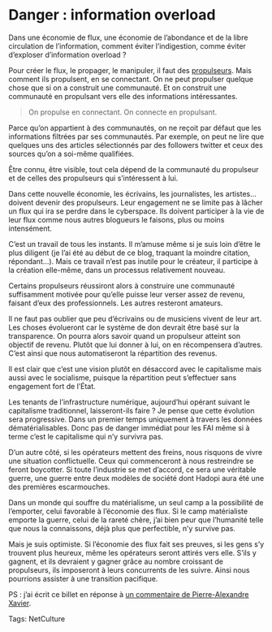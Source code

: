 # Danger : information overload

Dans une économie de flux, une économie de l’abondance et de la libre circulation de l’information, comment éviter l’indigestion, comme éviter d’exploser d’information overload ?

Pour créer le flux, le propager, le manipuler, il faut des [propulseurs](http://blog.tcrouzet.com/tag/propulseur/). Mais comment ils propulsent, en se connectant. On ne peut propulser quelque chose que si on a construit une communauté. Et on construit une communauté en propulsant vers elle des informations intéressantes.

> On propulse en connectant. On connecte en propulsant.

Parce qu’on appartient à des communautés, on ne reçoit par défaut que les informations filtrées par ses communautés. Par exemple, on peut ne lire que quelques uns des articles sélectionnés par des followers twitter et ceux des sources qu’on a soi-même qualifiées.

Être connu, être visible, tout cela dépend de la communauté du propulseur et de celles des propulseurs qui s’intéressent à lui.

Dans cette nouvelle économie, les écrivains, les journalistes, les artistes… doivent devenir des propulseurs. Leur engagement ne se limite pas à lâcher un flux qui ira se perdre dans le cyberspace. Ils doivent participer à la vie de leur flux comme nous autres blogueurs le faisons, plus ou moins intensément.

C’est un travail de tous les instants. Il m’amuse même si je suis loin d’être le plus diligent (je l’ai été au début de ce blog, traquant la moindre citation, répondant…). Mais ce travail n’est pas inutile pour le créateur, il participe à la création elle-même, dans un processus relativement nouveau.

Certains propulseurs réussiront alors à construire une communauté suffisamment motivée pour qu’elle puisse leur verser assez de revenu, faisant d’eux des professionnels. Les autres resteront amateurs.

Il ne faut pas oublier que peu d’écrivains ou de musiciens vivent de leur art. Les choses évolueront car le système de don devrait être basé sur la transparence. On pourra alors savoir quand un propulseur atteint son objectif de revenu. Plutôt que lui donner à lui, on en récompensera d’autres. C’est ainsi que nous automatiseront la répartition des revenus.

Il est clair que c’est une vision plutôt en désaccord avec le capitalisme mais aussi avec le socialisme, puisque la répartition peut s’effectuer sans engagement fort de l’État.

Les tenants de l’infrastructure numérique, aujourd’hui opérant suivant le capitalisme traditionnel, laisseront-ils faire ? Je pense que cette évolution sera progressive. Dans un premier temps uniquement à travers les données dématérialisables. Donc pas de danger immédiat pour les FAI même si à terme c’est le capitalisme qui n’y survivra pas.

D’un autre côté, si les opérateurs mettent des freins, nous risquons de vivre une situation conflictuelle. Ceux qui commenceront à nous restreindre se feront boycotter. Si toute l’industrie se met d’accord, ce sera une véritable guerre, une guerre entre deux modèles de société dont Hadopi aura été une des premières escarmouches.

Dans un monde qui souffre du matérialisme, un seul camp a la possibilité de l’emporter, celui favorable à l’économie des flux. Si le camp matérialiste emporte la guerre, celui de la rareté chère, j’ai bien peur que l’humanité telle que nous la connaissons, déjà plus que perfectible, n’y survive pas.

Mais je suis optimiste. Si l’économie des flux fait ses preuves, si les gens s’y trouvent plus heureux, même les opérateurs seront attirés vers elle. S’ils y gagnent, et ils devraient y gagner grâce au nombre croissant de propulseurs, ils imposeront à leurs concurrents de les suivre. Ainsi nous pourrions assister à une transition pacifique.

PS : j’ai écrit ce billet en réponse à [un commentaire de Pierre-Alexandre Xavier](http://blog.tcrouzet.com/2009/08/31/leconomie-des-flux/#comment-69130).

Tags: NetCulture